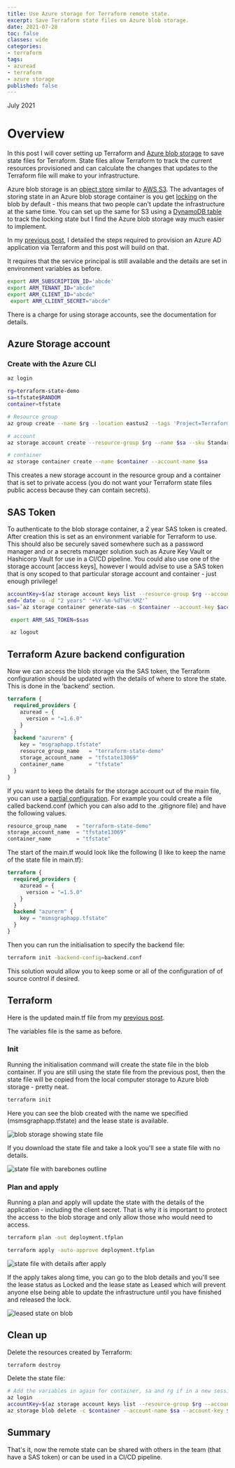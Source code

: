 ```yaml
---
title: Use Azure storage for Terraform remote state.
excerpt: Save Terraform state files on Azure blob storage.
date: 2021-07-28
toc: false
classes: wide
categories:
- terraform
tags:
- azuread
- terraform
- azure storage
published: false
---
```

July 2021

# Overview

In this post I will cover setting up Terraform and [Azure blob storage] to save state files for Terraform. State files allow Terraform to track the current resources provisioned and can calculate the changes that updates to the Terraform file will make to your infrastructure.

Azure blob storage is an [object store] similar to [AWS S3]. The advantages of storing state in an Azure blob storage container is you get [locking] on the blob by default - this means that two people can't update the infrastructure at the same time. You can set up the same for S3 using a [DynamoDB table] to track the locking state but I find the Azure blob storage way much easier to implement.

In my [previous post], I detailed the steps required to provision an Azure AD application via Terraform and this post will build on that.

It requires that the service principal is still available and the details are set in environment variables as before.

```bash
export ARM_SUBSCRIPTION_ID='abcde'
export ARM_TENANT_ID="abcde"
export ARM_CLIENT_ID="abcde"
 export ARM_CLIENT_SECRET="abcde"
```

There is a charge for using storage accounts, see the documentation for details.

## Azure Storage account

### Create with the Azure CLI

```bash
az login

rg=terraform-state-demo
sa=tfstate$RANDOM
container=tfstate

# Resource group
az group create --name $rg --location eastus2 --tags 'Project=Terraform' 'Env=Demo'

# account
az storage account create --resource-group $rg --name $sa --sku Standard_LRS --encryption-services blob

# container
az storage container create --name $container --account-name $sa
```

This creates a new storage account in the resource group and a container that is set to private access (you do not want your Terraform state files public access because they can contain secrets).

## SAS Token

To authenticate to the blob storage container, a 2 year SAS token is created. After creation this is set as an environment variable for Terraform to use. This should also be securely saved somewhere such as a password manager and or a secrets manager solution such as Azure Key Vault or Hashicorp Vault for use in a CI/CD pipeline.
You could also use one of the storage account [access keys], however I would advise to use a SAS token that is ony scoped to that particular storage account and container - just enough privilege!

```bash
accountKey=$(az storage account keys list --resource-group $rg --account-name $sa --query '[0].value' -o tsv)
end=`date -u -d "2 years" '+%Y-%m-%dT%H:%MZ'`
sas=`az storage container generate-sas -n $container --account-key $accountKey --account-name $sa --https-only --permissions dlrw --expiry $end -o tsv

 export ARM_SAS_TOKEN=$sas

 az logout
```

## Terraform Azure backend configuration

Now we can access the blob storage via the SAS token, the Terraform configuration should be updated with the details of where to store the state. This is done in the 'backend' section.

```terraform
terraform {
  required_providers {
    azuread = {
      version = "=1.6.0"
    }
  }
  backend "azurerm" {
    key = "msgraphapp.tfstate"
    resource_group_name   = "terraform-state-demo"
    storage_account_name  = "tfstate13069"
    container_name        = "tfstate"
  }
}
```

If you want to keep the details for the storage account out of the main file, you can use a [partial configuration]. For example you could create a file called backend.conf (which you can also add to the .gitignore file) and have the following values.

```terraform
resource_group_name   = "terraform-state-demo"
storage_account_name  = "tfstate13069"
container_name        = "tfstate"
```

The start of the main.tf would look like the following (I like to keep the name of the state file in main.tf):

```terraform
terraform {
  required_providers {
    azuread = {
      version = "=1.5.0"
    }
  }
  backend "azurerm" {
    key = "msmsgraphapp.tfstate"
  }
}
```

Then you can run the initialisation to specify the backend file:

```bash
terraform init -backend-config=backend.conf
```

This solution would allow you to keep some or all of the configuration of of source control if desired.

## Terraform

Here is the updated main.tf file from my [previous post].

<script src="https://gist.github.com/MatthewJDavis/2c76473c4d46a54d7930047dd52575b8.js"></script>

The variables file is the same as before.

<script src="https://gist.github.com/MatthewJDavis/69bd18c079b2f7026f637e6674fac03c.js"></script>

### Init

Running the initialisation command will create the state file in the blob container. If you are still using the state file from the previous post, then the state file will be copied from the local computer storage to Azure blob storage - pretty neat.

```bash
terraform init
```

Here you can see the blob created with the name we specified (msmsgraphapp.tfstate) and the lease state is available.

![blob storage showing state file](/images/terraform-azure-backend/state-blob.png)

 If you download the state file and take a look you'll see a state file with no details.

![state file with barebones outline](/images/terraform-azure-backend/blank-state.png)

### Plan and apply

Running a plan and apply will update the state with the details of the application - including the client secret. That is why it is important to protect the access to the blob storage and only allow those who would need to access.

```bash
terraform plan -out deployment.tfplan
```

```bash
terraform apply -auto-approve deployment.tfplan
```

![state file with details after apply](/images/terraform-azure-backend/state-after-apply.png)

If the apply takes along time, you can go to the blob details and you'll see the lease status as Locked and the lease state as Leased which will prevent anyone else being able to update the infrastructure until you have finished and released the lock.

![leased state on blob](/images/terraform-azure-backend/leased-state.png)

## Clean up

Delete the resources created by Terraform:

```bash
terraform destroy
```

Delete the state file:

```bash
# Add the variables in again for container, sa and rg if in a new session.
az login
accountKey=$(az storage account keys list --resource-group $rg --account-name $sa --query '[0].value' -o tsv)
az storage blob delete -c $container --account-name $sa --account-key $accountKey -n msgraphapp.tfstate 
```

## Summary

That's it, now the remote state can be shared with others in the team (that have a SAS token) or can be used in a CI/CD pipeline.

[Azure blob storage]: https://azure.microsoft.com/en-ca/services/storage/blobs/
[object store]: https://en.wikipedia.org/wiki/Object_storage
[AWS S3]: https://aws.amazon.com/s3/
[DynamoDB table]:https://www.terraform.io/docs/language/settings/backends/s3.html
[locking]: https://docs.microsoft.com/en-us/rest/api/storageservices/lease-blob
[previous post]: ./2021-07-20-terraform-azure-ad-app.md
[backend section]: https://www.terraform.io/docs/language/state/backends.html
[partial configuration]: https://www.terraform.io/docs/language/settings/backends/configuration.html#partial-configuration
[access key]: https://www.terraform.io/docs/language/settings/backends/azurerm.html#access_key